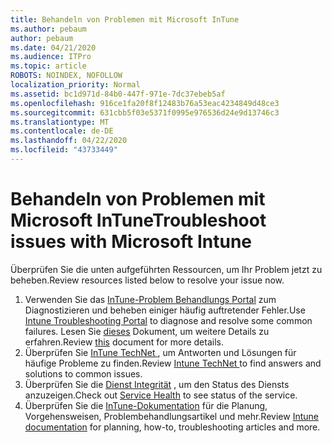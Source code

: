 ```yaml
---
title: Behandeln von Problemen mit Microsoft InTune
ms.author: pebaum
author: pebaum
ms.date: 04/21/2020
ms.audience: ITPro
ms.topic: article
ROBOTS: NOINDEX, NOFOLLOW
localization_priority: Normal
ms.assetid: bc1d971d-84b0-447f-971e-7dc37ebeb5af
ms.openlocfilehash: 916ce1fa20f8f12483b76a53eac4234849d48ce3
ms.sourcegitcommit: 631cbb5f03e5371f0995e976536d24e9d13746c3
ms.translationtype: MT
ms.contentlocale: de-DE
ms.lasthandoff: 04/22/2020
ms.locfileid: "43733449"
---
```

# <a name="troubleshoot-issues-with-microsoft-intune"></a><span data-ttu-id="af14b-102">Behandeln von Problemen mit Microsoft InTune</span><span class="sxs-lookup"><span data-stu-id="af14b-102">Troubleshoot issues with Microsoft Intune</span></span>

<span data-ttu-id="af14b-103">Überprüfen Sie die unten aufgeführten Ressourcen, um Ihr Problem jetzt zu beheben.</span><span class="sxs-lookup"><span data-stu-id="af14b-103">Review resources listed below to resolve your issue now.</span></span>
  
1. <span data-ttu-id="af14b-104">Verwenden Sie das [InTune-Problem Behandlungs Portal](https://devicemanagement.microsoft.com/#blade/Microsoft_Intune_DeviceSettings/TroubleshootBlade) zum Diagnostizieren und beheben einiger häufig auftretender Fehler.</span><span class="sxs-lookup"><span data-stu-id="af14b-104">Use [Intune Troubleshooting Portal](https://devicemanagement.microsoft.com/#blade/Microsoft_Intune_DeviceSettings/TroubleshootBlade) to diagnose and resolve some common failures.</span></span> <span data-ttu-id="af14b-105">Lesen Sie [dieses](https://docs.microsoft.com/intune/help-desk-operators) Dokument, um weitere Details zu erfahren.</span><span class="sxs-lookup"><span data-stu-id="af14b-105">Review [this](https://docs.microsoft.com/intune/help-desk-operators) document for more details.</span></span>  
2. <span data-ttu-id="af14b-106">Überprüfen Sie [InTune TechNet ](https://social.technet.microsoft.com/forums/home?forum=microsoftintuneprod), um Antworten und Lösungen für häufige Probleme zu finden.</span><span class="sxs-lookup"><span data-stu-id="af14b-106">Review [Intune TechNet ](https://social.technet.microsoft.com/forums/home?forum=microsoftintuneprod)to find answers and solutions to common issues.</span></span>  
3. <span data-ttu-id="af14b-107">Überprüfen Sie die [Dienst Integrität](https://portal.office.com/AdminPortal/Home#/servicehealth) , um den Status des Diensts anzuzeigen.</span><span class="sxs-lookup"><span data-stu-id="af14b-107">Check out [Service Health](https://portal.office.com/AdminPortal/Home#/servicehealth) to see status of the service.</span></span>   
4. <span data-ttu-id="af14b-108">Überprüfen Sie die [InTune-Dokumentation](https://docs.microsoft.com/intune/) für die Planung, Vorgehensweisen, Problembehandlungsartikel und mehr.</span><span class="sxs-lookup"><span data-stu-id="af14b-108">Review [Intune documentation](https://docs.microsoft.com/intune/) for planning, how-to, troubleshooting articles and more.</span></span> 